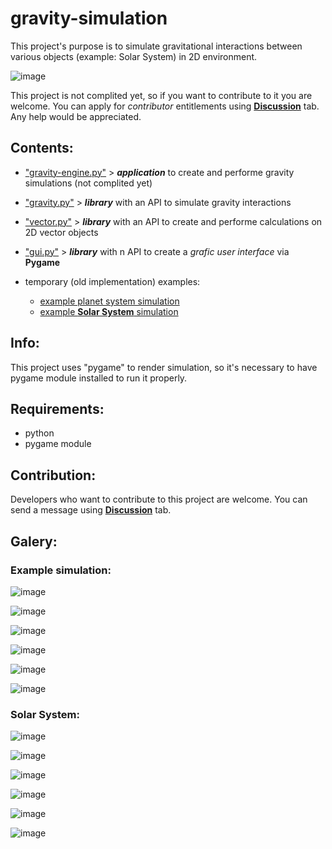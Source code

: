 # gravity-simulation

This project's purpose is to simulate gravitational interactions between various objects (example: Solar System) in 2D environment.

![image](https://user-images.githubusercontent.com/107063507/173688156-d7bb8a5f-44f3-4418-8e6b-dfdf6c424f4e.png)

This project is not complited yet, so if you want to contribute to it you are welcome. You can apply for *contributor* entitlements using [**Discussion**](https://github.com/JENOT-ANT/gravity-simulation/discussions) tab. Any help would be appreciated.

## Contents:
- ["gravity-engine.py"](/gravity-engine.py) > ***application*** to create and performe gravity simulations (not complited yet)

- ["gravity.py"](/gravity.py) > ***library*** with an API to simulate gravity interactions
- ["vector.py"](/vector.py) > ***library*** with an API to create and performe calculations on 2D vector objects
- ["gui.py"](/gui.py) > ***library*** with n API to create a *grafic user interface* via **Pygame**

- temporary (old implementation) examples:
  - [example planet system simulation](/temporary-example-planet-system.py)
  - [example **Solar System** simulation](/temporary-solar-system-simulation.py)

## Info:
This project uses "pygame" to render simulation, so it's necessary to have pygame module installed to run it properly.

## Requirements:
- python
- pygame module

## Contribution:
Developers who want to contribute to this project are welcome. You can send a message using [**Discussion**](https://github.com/JENOT-ANT/gravity-simulation/discussions) tab.

## Galery:

### Example simulation:

![image](https://user-images.githubusercontent.com/107063507/173688156-d7bb8a5f-44f3-4418-8e6b-dfdf6c424f4e.png)

![image](https://user-images.githubusercontent.com/107063507/173678917-6f729824-f2b1-4aca-aa30-26fa54b362d3.png)

![image](https://user-images.githubusercontent.com/107063507/173680537-51d01024-f28b-4c15-b228-29259d91342c.png)

![image](https://user-images.githubusercontent.com/107063507/173688902-dcbd05df-10a1-4d7c-9718-3340edfb4ad7.png)

![image](https://user-images.githubusercontent.com/107063507/173674309-7de2bad7-eb6f-4e3f-bb5a-2d221c18f854.png)

![image](https://user-images.githubusercontent.com/107063507/173684862-2e1e01f3-ef41-4c11-914b-d6b4a5ac2001.png)

<!---
![image](https://user-images.githubusercontent.com/107063507/173676892-da669a39-5ce7-4b75-aded-fa648f602e15.png)
![image](https://user-images.githubusercontent.com/107063507/173677003-b7fbab52-4f10-4f12-a162-8100cb24e8a1.png)
--->

### Solar System:
![image](https://user-images.githubusercontent.com/107063507/173241143-0732d416-03d7-4a00-b413-d7a58ff59db1.png)

![image](https://user-images.githubusercontent.com/107063507/173243419-0e2e234d-9133-46be-afdb-58d9f96d5921.png)

![image](https://user-images.githubusercontent.com/107063507/173242880-75e45b29-c8f4-4aa6-b706-d2064647df49.png)

![image](https://user-images.githubusercontent.com/107063507/173243492-62944ca9-9da7-4575-84fc-313996b15ed0.png)

![image](https://user-images.githubusercontent.com/107063507/173242789-2a12a07d-50bf-4bca-8280-02f6c29aeb12.png)

![image](https://user-images.githubusercontent.com/107063507/173243674-712b3772-a16e-447f-951c-c3e80c13e9ff.png)
